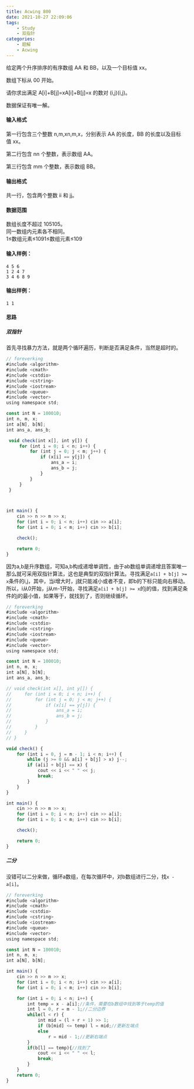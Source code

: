 ```yaml
---
title: Acwing 800
date: 2021-10-27 22:09:06
tags: 
    - Study
    - 双指针
categories: 
    - 题解
    - Acwing
---
```

给定两个升序排序的有序数组 AA 和 BB，以及一个目标值 xx。

数组下标从 00 开始。

请你求出满足 A[i]+B[j]=xA[i]+B[j]=x 的数对 (i,j)(i,j)。

数据保证有唯一解。

#### 输入格式

第一行包含三个整数 n,m,xn,m,x，分别表示 AA 的长度，BB 的长度以及目标值 xx。

第二行包含 nn 个整数，表示数组 AA。

第三行包含 mm 个整数，表示数组 BB。

#### 输出格式

共一行，包含两个整数 ii 和 jj。

#### 数据范围

数组长度不超过 105105。\
同一数组内元素各不相同。\
1≤数组元素≤1091≤数组元素≤109

#### 输入样例：

```
4 5 6
1 2 4 7
3 4 6 8 9
```

#### 输出样例：

```
1 1
```
#### 思路
##### 双指针
首先寻找暴力方法，就是两个循环遍历，判断是否满足条件，当然是超时的。

```js
// foreverking
#include <algorithm>
#include <cmath>
#include <cstdio>
#include <cstring>
#include <iostream>
#include <queue>
#include <vector>
using namespace std;

const int N = 100010;
int n, m, x;
int a[N], b[N];
int ans_a, ans_b;

 void check(int x[], int y[]) {
     for (int i = 0; i < n; i++) {
         for (int j = 0; j < m; j++) {
             if (x[i] == y[j]) {
                 ans_a = i;
                 ans_b = j;
             }
         }
     }
 }



int main() {
    cin >> n >> m >> x;
    for (int i = 0; i < n; i++) cin >> a[i];
    for (int i = 0; i < m; i++) cin >> b[i];

    check();

    return 0;
}

```
因为a,b是升序数组，可知a,b构成递增单调性，由于ab数组单调递增且答案唯一那么就可采用双指针算法，这也是典型的双指针算法。寻找满足`a[i] + b[j] >= x`条件的i,j，其中，当i增大时，j就只能减小或者不变，即b的下标只能向右移动。所以，i从0开始，j从m-1开始，寻找满足`a[i] + b[j] >= x`的j的值，找到满足条件的j的最小值，如果等于，就找到了，否则继续循环。

```js
// foreverking
#include <algorithm>
#include <cmath>
#include <cstdio>
#include <cstring>
#include <iostream>
#include <queue>
#include <vector>
using namespace std;

const int N = 100010;
int n, m, x;
int a[N], b[N];
int ans_a, ans_b;

// void check(int x[], int y[]) {
//     for (int i = 0; i < n; i++) {
//         for (int j = 0; j < m; j++) {
//             if (x[i] == y[j]) {
//                 ans_a = i;
//                 ans_b = j;
//             }
//         }
//     }
// }

void check() {
    for (int i = 0, j = m - 1; i < n; i++) {
        while (j >= 0 && a[i] + b[j] > x) j--;
        if (a[i] + b[j] == x) {
            cout << i << " " << j;
            break;
        }
    }
}

int main() {
    cin >> n >> m >> x;
    for (int i = 0; i < n; i++) cin >> a[i];
    for (int i = 0; i < m; i++) cin >> b[i];

    check();

    return 0;
}

```
##### 二分
没错可以二分来做，循环a数组，在每次循环中，对b数组进行二分，找`x - a[i]`。
```js
// foreverking
#include <algorithm>
#include <cmath>
#include <cstdio>
#include <cstring>
#include <iostream>
#include <queue>
#include <vector>
using namespace std;

const int N = 100010;
int n, m, x;
int a[N], b[N];

int main() {
    cin >> n >> m >> x;
    for (int i = 0; i < n; i++) cin >> a[i];
    for (int i = 0; i < m; i++) cin >> b[i];

    for (int i = 0; i < n; i++) {
        int temp = x - a[i];//条件，需要在b数组中找到等于temp的值
        int l = 0, r = m - 1;//二分边界
        while(l < r) {
            int mid = (l + r + 1) >> 1;
            if (b[mid] <= temp) l = mid;//更新左端点
            else
                r = mid - 1;//更新右端点
        }
        if(b[l] == temp){//找到了
            cout << i << " " << l;
            break;
        }
    }
    return 0;
}
```